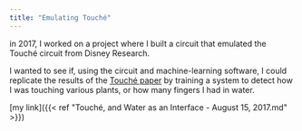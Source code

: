 ```yaml
---
title: "Emulating Touché"
---
```


in 2017, I worked on a project where I built a circuit that emulated the Touché
circuit from Disney Research.

I wanted to see if, using the circuit and machine-learning software, I could
replicate the results of the [Touché paper](https://s3-us-west-1.amazonaws.com/disneyresearch/wp-content/uploads/20140805145650/touchechi20121.pdf) by training a system to  detect how I
was touching various plants, or how many fingers I had in water.

[my link]({{< ref "Touché, and Water as an Interface - August 15, 2017.md" >}})
